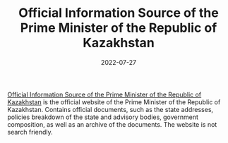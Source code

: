 ﻿---
title: "Official Information Source of the Prime Minister of the Republic of Kazakhstan"
linkTitle: "Official Information Source of the Prime Minister of the Republic of Kazakhstan"
date: 2022-07-27
countries: ["Kazakhstan"]
category: ["Government"]
tags: ["government", "policy", "documents"]
date_start: []
date_end: []
data_type: ["policy", "news"] 
language: ["Russian", "Kazakh", "English"]
description: 
  Official Information Source of the Prime Minister of the Republic of Kazakhstan is the official website of the Prime Minister of the Republic of Kazakhstan.]
---

[Official Information Source of the Prime Minister of the Republic of Kazakhstan](https://primeminister.kz/) is the official website of the Prime Minister of the Republic of Kazakhstan. Contains official documents, such as the state addresses, policies breakdown of the state and advisory bodies, government composition, as well as an archive of the documents. The website is not search friendly.
